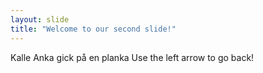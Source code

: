 ```yaml
---
layout: slide
title: "Welcome to our second slide!"
---
```

Kalle Anka gick på en planka
Use the left arrow to go back!
